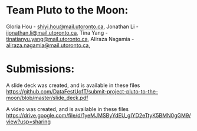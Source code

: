 # Team  Pluto to the Moon: 
Gloria Hou - shiyi.hou@mail.utoronto.ca,
Jonathan Li - ijonathan.li@mail.utoronto.ca,
Tina Yang - tinatianyu.yang@mail.utoronto.ca,
Aliraza Nagamia - aliraza.nagamia@mail.utoronto.ca,


# Submissions: 
A slide deck was created, and is available in these files https://github.com/DataFestUofT/submit-project-pluto-to-the-moon/blob/master/slide_deck.pdf


A video was created, and is available in these files https://drive.google.com/file/d/1yeMJMSByYdEU_gIYD2eTtyK5BMN0gGM9/view?usp=sharing
